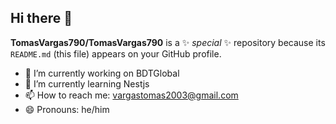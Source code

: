 ## Hi there 👋
**TomasVargas790/TomasVargas790** is a ✨ _special_ ✨ repository because its `README.md` (this file) appears on your GitHub profile.

- 🔭 I’m currently working on BDTGlobal
- 🌱 I’m currently learning Nestjs
- 📫 How to reach me: vargastomas2003@gmail.com
- 😄 Pronouns: he/him

